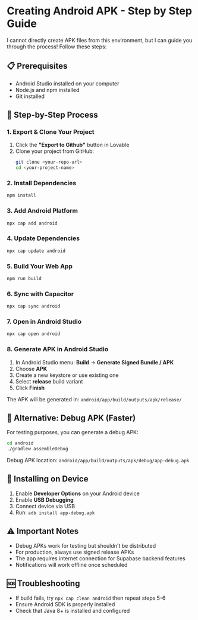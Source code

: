 # Creating Android APK - Step by Step Guide

I cannot directly create APK files from this environment, but I can guide you through the process! Follow these steps:

## 📋 Prerequisites
- Android Studio installed on your computer
- Node.js and npm installed
- Git installed

## 🚀 Step-by-Step Process

### 1. Export & Clone Your Project
1. Click the **"Export to Github"** button in Lovable
2. Clone your project from GitHub:
   ```bash
   git clone <your-repo-url>
   cd <your-project-name>
   ```

### 2. Install Dependencies
```bash
npm install
```

### 3. Add Android Platform
```bash
npx cap add android
```

### 4. Update Dependencies
```bash
npx cap update android
```

### 5. Build Your Web App
```bash
npm run build
```

### 6. Sync with Capacitor
```bash
npx cap sync android
```

### 7. Open in Android Studio
```bash
npx cap open android
```

### 8. Generate APK in Android Studio
1. In Android Studio menu: **Build** → **Generate Signed Bundle / APK**
2. Choose **APK**
3. Create a new keystore or use existing one
4. Select **release** build variant
5. Click **Finish**

The APK will be generated in: `android/app/build/outputs/apk/release/`

## 🔧 Alternative: Debug APK (Faster)
For testing purposes, you can generate a debug APK:

```bash
cd android
./gradlew assembleDebug
```

Debug APK location: `android/app/build/outputs/apk/debug/app-debug.apk`

## 📱 Installing on Device
1. Enable **Developer Options** on your Android device
2. Enable **USB Debugging**
3. Connect device via USB
4. Run: `adb install app-debug.apk`

## ⚠️ Important Notes
- Debug APKs work for testing but shouldn't be distributed
- For production, always use signed release APKs
- The app requires internet connection for Supabase backend features
- Notifications will work offline once scheduled

## 🆘 Troubleshooting
- If build fails, try `npx cap clean android` then repeat steps 5-6
- Ensure Android SDK is properly installed
- Check that Java 8+ is installed and configured